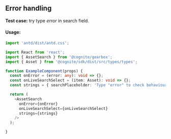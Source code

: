 ## Error handling

<!-- STORY -->

**Test case:** try type *error* in search field.

#### Usage:

```typescript jsx
import 'antd/dist/antd.css';

import React from 'react';
import { AssetSearch } from '@cognite/gearbox';
import { Asset } from '@cognite/sdk/dist/src/types/types';

function ExampleComponent(props) {
  const onError = (error: any): void => {}; 
  const onLiveSearchSelect = (item: Asset): void => {};
  const strings = { searchPlaceholder: 'Type "error" to check behaviour' }

  return (
    <AssetSearch
      onError={onError}
      onLiveSearchSelect={onLiveSearchSelect}
      strings={strings}
    />
  );

}
```

